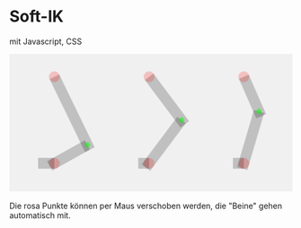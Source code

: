 # Soft-IK
 mit Javascript, CSS

![inverse Kinematik](https://github.com/polygontwist/Soft-IK/blob/master/soft-ik.png)

Die rosa Punkte können per Maus verschoben werden, die "Beine" gehen automatisch mit.
